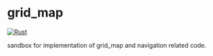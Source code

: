 # grid_map

[![Rust](https://github.com/openrr/grid_map/actions/workflows/rust.yml/badge.svg)](https://github.com/openrr/grid_map/actions/workflows/rust.yml)

sandbox for implementation of grid_map and navigation related code.
